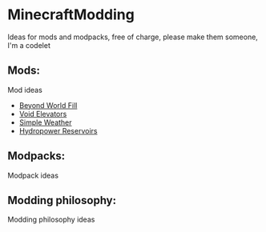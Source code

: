 # MinecraftModding
Ideas for mods and modpacks, free of charge, please make them someone, I'm a codelet

## Mods:
Mod ideas
* [Beyond World Fill](../main/Mods/BeyondWorldFill.md)
* [Void Elevators](../main/Mods/VoidElevators.md)
* [Simple Weather](../main/Mods/SimpleWeather.md)
* [Hydropower Reservoirs](../main/Mods/HydropowerReservoirs.md)

## Modpacks:
Modpack ideas

## Modding philosophy:
Modding philosophy ideas
